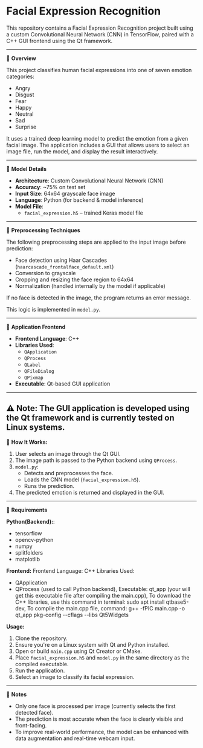# Facial Expression Recognition

This repository contains a Facial Expression Recognition project built using a custom Convolutional Neural Network (CNN) in TensorFlow, paired with a C++ GUI frontend using the Qt framework.

---

🔹 **Overview**

This project classifies human facial expressions into one of seven emotion categories:

- Angry  
- Disgust  
- Fear  
- Happy  
- Neutral  
- Sad  
- Surprise  

It uses a trained deep learning model to predict the emotion from a given facial image. The application includes a GUI that allows users to select an image file, run the model, and display the result interactively.

---

🔹 **Model Details**

- **Architecture**: Custom Convolutional Neural Network (CNN)
- **Accuracy**: ~75% on test set
- **Input Size**: 64x64 grayscale face image
- **Language**: Python (for backend & model inference)
- **Model File**:
  - `facial_expression.h5` – trained Keras model file

---

🔹 **Preprocessing Techniques**

The following preprocessing steps are applied to the input image before prediction:

- Face detection using Haar Cascades (`haarcascade_frontalface_default.xml`)
- Conversion to grayscale
- Cropping and resizing the face region to 64x64
- Normalization (handled internally by the model if applicable)

If no face is detected in the image, the program returns an error message.

This logic is implemented in `model.py`.

---

🔹 **Application Frontend**
- **Frontend Language**: C++
- **Libraries Used**:
  - `QApplication`
  - `QProcess`
  - `QLabel`
  - `QFileDialog`
  - `QPixmap`
- **Executable**: Qt-based GUI application

---

⚠️ **Note**:
The GUI application is developed using the Qt framework and is currently tested on Linux systems.
---

🔹 **How It Works:**
1. User selects an image through the Qt GUI.
2. The image path is passed to the Python backend using `QProcess`.
3. `model.py`:
   - Detects and preprocesses the face.
   - Loads the CNN model (`facial_expression.h5`).
   - Runs the prediction.
4. The predicted emotion is returned and displayed in the GUI.

---

🔹 **Requirements**

**Python(Backend):**:
- tensorflow
- opencv-python
- numpy
- splitfolders
- matplotlib

**Frontend:**
Frontend Language: C++
Libraries Used:
- QApplication
- QProcess (used to call Python backend),
Executable: qt_app (your will get this executable file after compiling the main.cpp),
To download the C++ libraries, use this command in terminal: sudo apt install qtbase5-dev,
To compile the main.cpp file, command: g++ -fPIC main.cpp -o qt_app pkg-config --cflags --libs Qt5Widgets

**Usage:**
1. Clone the repository.
2. Ensure you're on a Linux system with Qt and Python installed.
3. Open or build `main.cpp` using Qt Creator or CMake.
4. Place `facial_expression.h5` and `model.py` in the same directory as the compiled executable.
5. Run the application.
6. Select an image to classify its facial expression.

---

🔹 **Notes**
- Only one face is processed per image (currently selects the first detected face).
- The prediction is most accurate when the face is clearly visible and front-facing.
- To improve real-world performance, the model can be enhanced with data augmentation and real-time webcam input.

